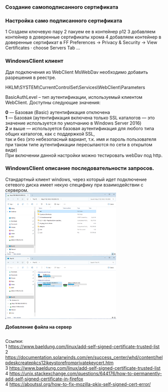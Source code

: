 ### Создание самоподписанного сертификата

### Настройка само подписанного сертификата
1 Создаем ключевую пару
2 пакуем ее в контейнер p12
3 добавляем контейнер в доверенные сертификаты хрома
4 добавляем контейнер в доверенные сертификат в FF
Preferences -> Privacy & Security -> View Certificates · choose Servers Tab ...

### WindowsClient клиент
Ддя подключения из WebClient MsWebDav необходимо добавить разрешения в реестре.  

HKLM\SYSTEM\CurrentControlSet\Services\WebClient\Parameters

BasicAuthLevel – тип аутентификации, используемый клиентом WebClient. Доступны следующие значения:

**0** — Базовая (Basic) аутентификация отключена  
**1** — Базовая (аутентификация включена только SSL каталогов — это значение используется по умолчанию в Windows Server 2016)  
**2** и выше — используется базовая аутентификация для любого типа общих каталогов, как с поддержкой SSL,  
  так и без (это небезопасный вариант, т.к. имя и пароль пользователя при таком типе аутентификации пересылаются по сети в открытом виде)  
При включении данной настройки можно тестировать webDav под http.



### WindowsClient описание последовательности запросов.
Стандартный клиент windows, через который идет подключение сетевого диска имеет некую специфику при взаимодействии с сервером.  
<img alt="imgs/img.png" src="imgs/img.png" width="350"/> 
<img alt="img_1.png" src="imgs/img_1.png" width="350"/>

**Добавление файла на сервер**
```

```

Ссылки:  
1 https://www.baeldung.com/linux/add-self-signed-certificate-trusted-list   
2 https://documentation.solarwinds.com/en/success_center/whd/content/helpdeskcreatepkcs12ikeystorefromprivatekeycert.htm   
3 https://www.baeldung.com/linux/add-self-signed-certificate-trusted-list  
4 https://unix.stackexchange.com/questions/644176/how-to-permanently-add-self-signed-certificate-in-firefox  
4 https://aboutssl.org/how-to-fix-mozilla-pkix-self-signed-cert-error/  